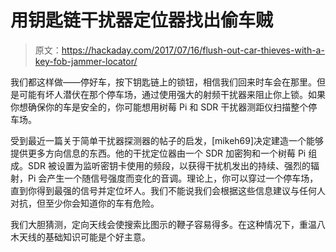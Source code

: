 # 用钥匙链干扰器定位器找出偷车贼

> 原文：<https://hackaday.com/2017/07/16/flush-out-car-thieves-with-a-key-fob-jammer-locator/>

我们都这样做——停好车，按下钥匙链上的锁钮，相信我们回来时车会在那里。但是可能有坏人潜伏在那个停车场，通过使用强大的射频干扰器来阻止你上锁。如果你想确保你的车是安全的，你可能想用树莓 Pi 和 SDR 干扰器测距仪扫描整个停车场。

受到最近一篇关于简单干扰器探测器的帖子的启发，[mikeh69]决定建造一个能够提供更多方向信息的东西。他的干扰定位器由一个 SDR 加密狗和一个树莓 Pi 组成。SDR 被设置为监听密钥卡使用的频段，以获得干扰机发出的持续、强烈的辐射，Pi 会产生一个随信号强度而变化的音调。理论上，你可以穿过一个停车场，直到你得到最强的信号并定位坏人。我们不能说我们会根据这些信息建议与任何人对抗，但至少你会知道你的车有危险。

我们大胆猜测，定向天线会使搜索比图示的鞭子容易得多。在这种情况下，重温八木天线的基础知识可能是个好主意。